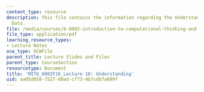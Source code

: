 ```yaml
---
content_type: resource
description: This file contains the information regarding the Understanding Experimental
  Data.
file: /media/courses/6-0002-introduction-to-computational-thinking-and-data-science-fall-2016/aa05d858752700adcf734b7cdb7a699f_MIT6_0002F16_lec10.pdf
file_type: application/pdf
learning_resource_types:
- Lecture Notes
ocw_type: OCWFile
parent_title: Lecture Slides and Files
parent_type: CourseSection
resourcetype: Document
title: 'MIT6_0002F16_Lecture 10: Understanding'
uid: aa05d858-7527-00ad-cf73-4b7cdb7a699f
---
```

